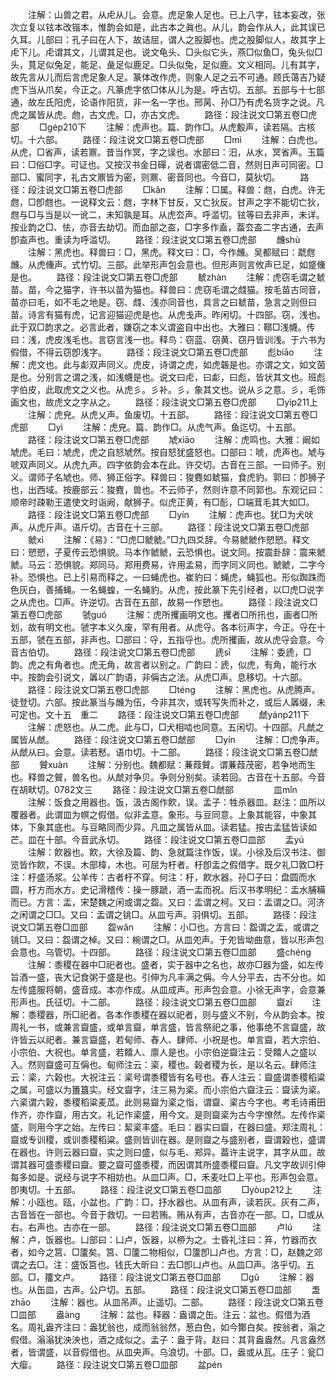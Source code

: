 <!-- { "loadSidebar": true } -->
　　注解：山兽之君。从虍从儿。会意。虎足象人足也。已上八字，铉本妄改，张次立复以铉本改锴本，惟韵会如是，此古本之眞也。从儿，韵会作从人，此其误已久耳。儿部曰：孔子曰在人下，故诘屈，谓人之股脚也。虎之股脚似人，故其字上虍下儿。虍谓其文，儿谓其足也。说文龟头、□头似它头，燕□似鱼□，兔头似□头，萈足似兔足，能足、彘足似鹿足。□头似兔，足似鹿。文义相同。儿有其字，故先言从儿而后言虎足象人足。篆体改作虎，则象人足之云不可通。顾氏蔼吉乃疑虎下当从爪矣，今正之。凡篆虎字依□体从儿为是。呼古切。五部。五部与十七部通，故左氏阳虎，论语作阳货，非一名一字也。邢昺、孙□乃有虎名货字之说。凡虎之属皆从虎。虝，古文虎。□，亦古文虎。
　　路径：段注说文□第五卷□虎部
　　□ɡép210下
　　注解：虎声也。篇、韵作□。从虎毄声，读若隔。古核切。十六部。
　　路径：段注说文□第五卷□虎部
　　□mì
　　注解：白虎也。从虎，□省声，读若鼏。昔当作冥，字之误也。水部曰：汨，从水，冥省声。玉篇曰：□俗□字。可证也。又按汉书金日磾，说者谓密低二音，然则日声可同密。□部□、蜜同字，礼古文鼏皆为密，则鼏、密音同也。今音□，莫狄切。
　　路径：段注说文□第五卷□虎部
　　□kǎn
　　注解：□属。释兽：甝，白虎。许无甝，□卽甝也。一说释文云：甝，字林下甘反，又亡狄反。甘声之字不能切亡狄，甝与□与当是以一讹二，未知孰是耳。从虎厺声。呼滥切。铉等曰去非声，未详。按业韵之□、怯，亦音去劫切。而血部之盇，□字多作盍，葢厺盇二字古通，去声卽盇声也。重读为呼滥切。
　　路径：段注说文□第五卷□虎部
　　虪shù
　　注解：黑虎也。释兽曰：□，黑虎。释文曰：□，今作虪。吴都赋曰：虣甝虪。从虎儵声。式竹切。三部。此举形声包会意也。但形声则言攸声已足，如跾儵是也。
　　路径：段注说文□第五卷□虎部
　　虦zhàn
　　注解：虎窃毛谓之虦苗。苗，今之猫字，许书以苗为猫也。释兽曰：虎窃毛谓之虥猫。按毛苗古同音，苗亦曰毛，如不毛之地是。窃、虥、浅亦同音也，具言之曰虦苗，急言之则但曰苗。诗言有猫有虎，记言迎猫迎虎是也。从虎戋声。昨闲切。十四部。窃，浅也。此于双□韵求之。必言此者，嫌窃之本义谓盗自中出也。大雅曰：鞹□浅幭。传曰：浅，虎皮浅毛也。言窃言浅一也。释鸟：窃蓝、窃黄、窃丹皆训浅。于六书为假借，不得云窃卽浅字。
　　路径：段注说文□第五卷□虎部
　　彪biāo
　　注解：虎文也。此与虨双声同义。虎皮，诗谓之虎，如虎韔是也。亦谓之文，如文茵是也。分别言之谓之浅，如浅幭是也。说文曰虍，曰虨，曰彪，皆状其文也。班彪字伯皮，此取虎文之义也。从虎彡。彡补。彡，象其文也。说从彡之意。彡，毛饰画文也，故虎文之字从之。
　　路径：段注说文□第五卷□虎部
　　□yìp211上
　　注解：虎皃。从虎乂声。鱼废切。十五部。
　　路径：段注说文□第五卷□虎部
　　□yì
　　注解：虎皃。篇、韵作□。从虎气声。鱼迄切。十五部。
　　路径：段注说文□第五卷□虎部
　　虓xiāo
　　注解：虎鸣也。大雅：阚如虓虎。毛曰：虓虎，虎之自怒虓然。按自怒犹盛怒也。口部曰：唬，虎声也。虓与唬双声同义。从虎九声。四字依韵会本在此。许交切。古音在三部。一曰师子。别义。谓师子名虓也。师、狮正俗字。释兽曰：狻麑如虦猫，食虎豹。郭曰：卽狮子也，出西域。按鹿部云：狻麑，兽也。不云师子，然则许意不同郭也。东观记曰：顺帝时疎勒王遣使文时诣阙，献狮子。似虎正黄，有□耏，□端茸毛其大如□。
　　路径：段注说文□第五卷□虎部
　　□yín
　　注解：虎声也。犹□为犬吠声。从虎斤声。语斤切。古音在十三部。
　　路径：段注说文□第五卷□虎部
　　虩xì
　　注解：《易》：“□虎□虩虩。”□九四爻辞。今易虩虩作愬愬。释文曰：愬愬，子夏传云恐惧貌。马本作虩虩，云恐惧也。说文同。按震卦辞：震来虩虩。马云：恐惧貌。郑同马。郑用费易，许用孟易，而字同义同也。虩虩，二字今补。恐惧也。已上引易而释之。一曰蝇虎也。崔豹曰：蝇虎，蝇狐也。形似踟跦而色灰白，善捕蝇。一名蝇蝗，一名蝇豹。从虎，按此篆下先引经者，以□虎□说字之从虎也。□声。许逆切。古音在五部，故易一作愬也。
　　路径：段注说文□第五卷□虎部
　　虢ɡuó
　　注解：虎所攫画明文也。攫者□所扟也，画者□所划，故有明文也。虢字本义久废，罕有用者。从虎寽。各本衍声字，今正。寽在十五部，虢在五部，非声也。□部曰：寽，五指寽也。虎所攫画，故从虎寽会意。今音古伯切。
　　路径：段注说文□第五卷□虎部
　　虒sī
　　注解：委虒，□韵。虎之有角者也。虎无角，故言者以别之。广韵曰：虒，似虎，有角，能行水中。按韵会引说文，羼以广韵语，非偁古之法。从虎□声。息移切。十六部。
　　路径：段注说文□第五卷□虎部
　　□ténɡ
　　注解：黑虎也。从虎腾声。徒登切。六部。按此篆当与虪为伍，今非其次，或转写失而补之，或后人羼缀，未可定也。文十五　重二
　　路径：段注说文□第五卷□虎部
　　虤yánp211下
　　注解：虎怒也。从二虎。此与□，□犬相啮也同意。五闲切。十四部。凡虤之属皆从虤。
　　路径：段注说文□第五卷□虤部
　　□yín
　　注解：□虎争声。从虤从曰。会意。读若慭。语巾切。十二部。
　　路径：段注说文□第五卷□虤部
　　贙xuàn
　　注解：分别也。魏都赋：蒹葭贙。谓蒹葭茂密，若争地而生也。释兽之贙，兽名也。从虤对争贝。争则分别矣。读若回。古音在十五部。今音在胡畎切。0782文三
　　路径：段注说文□第五卷□虤部
　　
　　皿mǐn
　　注解：饭食之用器也。饭，汲古阁作飮，误。孟子：牲杀器皿。赵注：皿所以覆器者。此谓皿为幎之假借。似非孟意。象形。与豆同意。上象其能容，中象其体，下象其底也。与豆略同而少异。凡皿之属皆从皿。读若猛。按古孟猛皆读如芒。皿在十部。今音武永切。
　　路径：段注说文□第五卷□皿部
　　盂yú
　　注解：飮器也。飮，大徐及篇、韵、急就篇注作饭，误。小徐及后汉书注、御览皆作飮，不误。木部椲，木也。可屈为杅者。杅卽盂之假借字。既夕礼□敦□杅注：杅盛汤浆。公羊传：古者杅不穿。何注：杅，飮水器。孙□子曰：盘圆而水圆，杅方而水方。史记滑稽传：操一豚蹏，酒一盂而祝。后汉书孝明纪：盂水脯糒而已。方言：盂，宋楚魏之闲或谓之盌。又曰：盂谓之柯。又曰：盂谓之□。河济之闲谓之□□。又曰：盂谓之铫□。从皿亏声。羽俱切。五部。
　　路径：段注说文□第五卷□皿部
　　盌wǎn
　　注解：小□也。方言曰：盌谓之盂，或谓之铫□。又曰：盌谓之棹。又曰：椀谓之□。从皿夗声。于夗皆坳曲意，皆以形声包会意也。乌管切。十四部。
　　路径：段注说文□第五卷□皿部
　　盛chénɡ
　　注解：黍稷在器中□祀者也。盛者，实于器中之名也，故亦□器为盛，如左传旨酒一盛，丧大记食粥于盛是也。引伸为凡丰满之偁。今人分平去，古不分也。如左传盛服将朝，盛音成。本亦作成。从皿成声。形声包会意。小徐无声字，会意兼形声也。氏征切。十二部。
　　路径：段注说文□第五卷□皿部
　　齍zī
　　注解：黍稷器，所□祀者。各本作黍稷在器以祀者，则与盛义不别，今从韵会本。按周礼一书，或兼言齍盛，或单言齍，单言盛，皆言祭祀之事，他事绝不言齍盛，故许皆云以祀者。兼言齍盛，若甸师、舂人、肆师、小祝是也。单言齍，若大宗伯、小宗伯、大祝也。单言盛，若饎人、廪人是也。小宗伯逆齍注云：受饎人之盛以入。然则齍盛可互偁也。甸师注云：秶，稷也。榖者稷为长，是以名云。肆师注云：秶，六榖也。大祝注云：秶号谓黍稷皆有名号也。舂人注云：齍盛谓黍稷稻粱之属，可盛以为簠簋实。经文齍字，注三易为秶。而小宗伯六齍注云：齍读为秶。六秶谓六榖，黍稷稻粱麦苽。此则易齍为秶之恉，谓齍、秶古今字也。考毛诗甫田作齐，亦作齍，用古文。礼记作秶盛，用今文。是则齍秶为古今字憭然。左传作秶盛，则用今字之始。左传曰：絜秶丰盛。毛曰：器实曰齍，在器曰盛。郑注周礼：齍或专训稷，或训黍稷稻粱。盛则皆训在器。是则齍之与盛别者，齍谓榖也，盛谓在器也。许则云器曰齍，实之则曰盛，似与毛、郑异。葢许主说字，其字从皿，故谓其器可盛黍稷曰齍。要之齍可盛黍稷，而因谓其所盛黍稷曰齍。凡文字故训引伸每多如是。说经与说字不相妨也。从皿□声。□，禾麦吐□上平也。形声包会意。卽夷切。十五部。
　　路径：段注说文□第五卷□皿部
　　□yòup212上
　　注解：小瓯也。瓯，小盆也。广韵：□，抒水器也。从皿有声，读若灰。灰有二声，古音皆在一部也。今音于救切。一曰若贿。贿从有声，古音亦在一部。□，□或从右。右声也。古亦在一部。
　　路径：段注说文□第五卷□皿部
　　卢lú
　　注解：卢，饭器也。凵部曰：凵卢，饭器，以桺为之。士昏礼注曰：笲，竹器而衣者，如今之筥、□籚矣。筥、□籚二物相似，□籚卽凵卢也。方言：□，赵魏之郊谓之去□。注：盛饭筥也。钱氏大昕曰：去□卽凵卢也。从皿□声。洛乎切。五部。□，籒文卢。
　　路径：段注说文□第五卷□皿部
　　□ɡǔ
　　注解：器也。从缶皿，古声。公户切。五部。
　　路径：段注说文□第五卷□皿部
　　盄zhāo
　　注解：器也。从皿吊声。止遥切。二部。
　　路径：段注说文□第五卷□皿部
　　盎ànɡ
　　注解：盆也。释器：盎谓之缶。注云：盆也。假借为酒名。周礼盎齐注曰：盎犹翁也，成而翁翁然，葱白色，如今酇白矣。按翁者，滃之假借。滃滃犹泱泱也，酒之成似之。孟子：盎于背。赵曰：其背盎盎然。凡言盎然者，皆谓盛，以音假借也。从皿央声。乌浪切。十部。□，盎或从瓦。庄子：瓮□大瘿。
　　路径：段注说文□第五卷□皿部
　　盆pén
